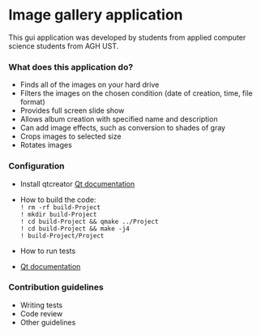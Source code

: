 # Image gallery application #

This gui application was developed by students from applied computer science students from AGH UST.

### What does this application do? ###

* Finds all of the images on your hard drive
* Filters the images on the chosen condition (date of creation, time, file format)
* Provides full screen slide show
* Allows album creation with specified name and description
* Can add image effects, such as conversion to shades of gray
* Crops images to selected size
* Rotates images

### Configuration ###
* Install qtcreator
[Qt documentation](https://www.qt.io/)

* How to build the code:  
``
! rm -rf build-Project
``  
``
! mkdir build-Project
``  
``
! cd build-Project && qmake ../Project
``  
``
! cd build-Project && make -j4
``  
``
! build-Project/Project
``

* How to run tests

* [Qt documentation](https://bitbucket.org/tutorials/markdowndemo)

### Contribution guidelines ###

* Writing tests
* Code review
* Other guidelines